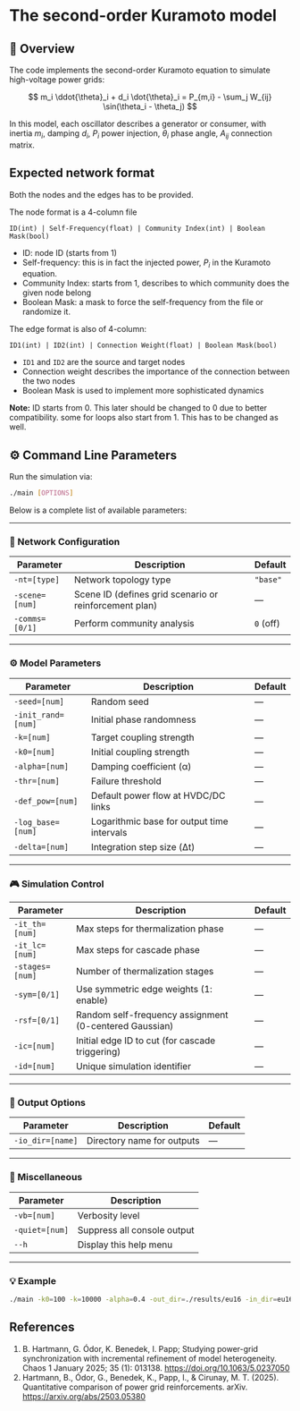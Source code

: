 # The second-order Kuramoto model

## 🧩 Overview

The code implements the second-order Kuramoto equation to simulate high-voltage power grids:

$$
m_i \ddot{\theta}_i + d_i \dot{\theta}_i = P_{m,i} - \sum_j W_{ij} \sin(\theta_i - \theta_j)
$$

In this model, each oscillator describes a generator or consumer, with inertia $m_i$, damping $d_i$, $P_i$ power injection, $\theta_i$ phase angle, $A_{ij}$ connection matrix.

## Expected network format

Both the nodes and the edges has to be provided.

The node format is a 4-column file
```
ID(int) | Self-Frequency(float) | Community Index(int) | Boolean Mask(bool)
```
- ID: node ID (starts from 1)
- Self-frequency: this is in fact the injected power, $P_i$ in the Kuramoto equation.
- Community Index: starts from 1, describes to which community does the given node belong
- Boolean Mask: a mask to force the self-frequency from the file or randomize it.
  
The edge format is also of 4-column:
```
ID1(int) | ID2(int) | Connection Weight(float) | Boolean Mask(bool)
```
- `ID1` and `ID2` are the source and target nodes
- Connection weight describes the importance of the connection between the two nodes
- Boolean Mask is used to implement more sophisticated dynamics

**Note:** ID starts from 0. This later should be changed to 0 due to better compatibility. some for loops also start from 1. This has to be changed as well.
## ⚙️ Command Line Parameters

Run the simulation via:

```bash
./main [OPTIONS]
```

Below is a complete list of available parameters:

---

### 🧱 Network Configuration

| Parameter      | Description                                            | Default   |
| -------------- | ------------------------------------------------------ | --------- |
| `-nt=[type]`   | Network topology type                                  | `"base"`  |
| `-scene=[num]` | Scene ID (defines grid scenario or reinforcement plan) | —         |
| `-comms=[0/1]` | Perform community analysis                             | `0` (off) |

---

### ⚙️ Model Parameters

| Parameter          | Description                                | Default |
| ------------------ | ------------------------------------------ | ------- |
| `-seed=[num]`      | Random seed                                | —       |
| `-init_rand=[num]` | Initial phase randomness                   | —       |
| `-k=[num]`         | Target coupling strength                   | —       |
| `-k0=[num]`        | Initial coupling strength                  | —       |
| `-alpha=[num]`     | Damping coefficient (α)                    | —       |
| `-thr=[num]`       | Failure threshold                          | —       |
| `-def_pow=[num]`   | Default power flow at HVDC/DC links        | —       |
| `-log_base=[num]`  | Logarithmic base for output time intervals | —       |
| `-delta=[num]`     | Integration step size (Δt)                 | —       |

---

### 🎮 Simulation Control

| Parameter       | Description                                            | Default |
| --------------- | ------------------------------------------------------ | ------- |
| `-it_th=[num]`  | Max steps for thermalization phase                     | —       |
| `-it_lc=[num]`  | Max steps for cascade phase                            | —       |
| `-stages=[num]` | Number of thermalization stages                        | —       |
| `-sym=[0/1]`    | Use symmetric edge weights (1: enable)                 | —       |
| `-rsf=[0/1]`    | Random self-frequency assignment (0-centered Gaussian) | —       |
| `-ic=[num]`     | Initial edge ID to cut (for cascade triggering)        | —       |
| `-id=[num]`     | Unique simulation identifier                           | —       |

---

### 📁 Output Options

| Parameter        | Description                | Default |
| ---------------- | -------------------------- | ------- |
| `-io_dir=[name]` | Directory name for outputs | —       |

---

### 🧩 Miscellaneous

| Parameter      | Description                 |
| -------------- | --------------------------- |
| `-vb=[num]`    | Verbosity level             |
| `-quiet=[num]` | Suppress all console output |
| `--h`          | Display this help menu      |

---

### 💡 Example

```bash
./main -k0=100 -k=10000 -alpha=0.4 -out_dir=./results/eu16 -in_dir=eu16 -scene=3 -thr=0.99 -it_th=10 -it_lc=10 -comms=0 -stages=0 -nt=hvdc -init_rand=0 -sym=0 -uwr=0 -id=1750432706661547371 -ff=1 -rsf=1 -norm_typ=0 -norm_a=0.0 -msl=10 -vb=1 -quiet=0
```


## References

1. B. Hartmann, G. Ódor, K. Benedek, I. Papp; Studying power-grid synchronization with incremental refinement of model heterogeneity. Chaos 1 January 2025; 35 (1): 013138. https://doi.org/10.1063/5.0237050
2. Hartmann, B., Ódor, G., Benedek, K., Papp, I., & Cirunay, M. T. (2025). Quantitative comparison of power grid reinforcements. arXiv. https://arxiv.org/abs/2503.05380
